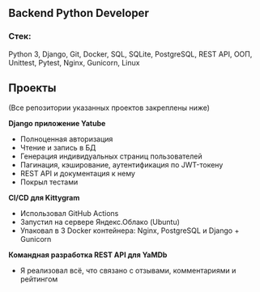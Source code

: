 ## Backend Python Developer

### Стек:
Python 3, Django, Git, Docker, SQL, SQLite, PostgreSQL, REST API, ООП, Unittest, Pytest, Nginx, Gunicorn, Linux

## Проекты
(Все репозитории указанных проектов закреплены ниже)

**Django приложение Yatube**
- Полноценная авторизация
- Чтение и запись в БД
- Генерация индивидуальных страниц пользователей
- Пагинация, кэширование, аутентификация по JWT-токену
- REST API и документация к нему
- Покрыл тестами

**CI/CD для Kittygram**
- Использовал GitHub Actions
- Запустил на сервере Яндекс.Облако (Ubuntu)
- Упаковал в 3 Docker контейнера: Nginx, PostgreSQL и Django + Gunicorn

**Командная разработка REST API для YaMDb**
- Я реализовал всё, что связано с отзывами, комментариями и рейтингом
